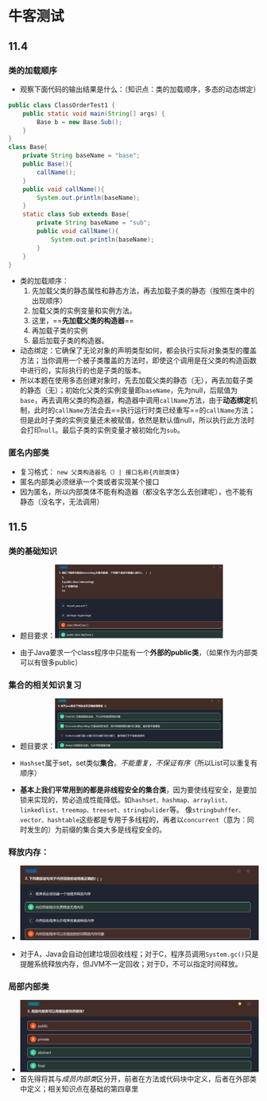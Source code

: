 # 牛客测试
## 11.4
### 类的加载顺序
- 观察下面代码的输出结果是什么：（知识点：类的加载顺序，多态的动态绑定）
```java
public class ClassOrderTest1 {
    public static void main(String[] args) {
        Base b = new Base.Sub();
    }
}
class Base{
    private String baseName = "base";
    public Base(){
        callName();
    }
    public void callName(){
        System.out.println(baseName);
    }
    static class Sub extends Base{
        private String baseName = "sub";
        public void callName(){
            System.out.println(baseName);
        }
    }
}
```
- 类的加载顺序：
	1. 先加载父类的静态属性和静态方法，再去加载子类的静态（按照在类中的出现顺序）
	2. 加载父类的实例变量和实例方法。
	3. 这里，==**先加载父类的构造器**==
	4. 再加载子类的实例
	5. 最后加载子类的构造器。
- 动态绑定：它确保了无论对象的声明类型如何，都会执行实际对象类型的覆盖方法；当你调用一个被子类覆盖的方法时，即使这个调用是在父类的构造函数中进行的，实际执行的也是子类的版本。
- 所以本题在使用多态创建对象时，先去加载父类的静态（无），再去加载子类的静态（无）；初始化父类的实例变量即`baseName`，先为null，后赋值为`base`，再去调用父类的构造器，构造器中调用`callName`方法，由于**动态绑定**机制，此时的`callName`方法会去==执行运行时类已经重写==的`callName`方法；但是此时子类的实例变量还未被赋值，依然是默认值null，所以执行此方法时会打印`null`。最后子类的实例变量才被初始化为`sub`。

### 匿名内部类
- 复习格式：	`new 父类构造器名（）| 接口名称{内部类体}`
- 匿名内部类必须继承一个类或者实现某个接口
- 因为匿名，所以内部类体不能有构造器（都没名字怎么去创建呢），也不能有静态（没名字，无法调用）

## 11.5
### 类的基础知识
- 题目要求：<img src="./../../Pic/image-20231106101713644.png" alt="image-20231106101713644" style="zoom: 33%;" />

- 由于Java要求一个class程序中只能有一个**外部的public类**，（如果作为内部类可以有很多public）

### 集合的相关知识复习
- 题目要求：<img src="./../../Pic/image-20231106101943422.png" alt="image-20231106101943422" style="zoom:33%;" />

- `Hashset`属于set，set类似**集合**。*不能重复，不保证有序*（所以List可以重复有顺序）

- **基本上我们平常用到的都是非线程安全的集合类**，因为要使线程安全，是要加锁来实现的，势必造成性能降低。如`hashset、hashmap、arraylist、linkedlist、treemap、treeset、stringbulider`等。   像`stringbuhffer、vector、hashtable`这些都是专用于多线程的，再者以`concurrent`（意为：同时发生的）为前缀的集合类大多是线程安全的。

### 释放内存：
- <img src="./../../Pic/image-20231106142214802.png" alt="image-20231106142214802" style="zoom:50%;" />

- 对于A，Java会自动创建垃圾回收线程；对于C，程序员调用`System.gc()`只是提醒系统释放内存，但JVM不一定回收；对于D，不可以指定时间释放。

### 局部内部类
- <img src="./../../Pic/image-20231106144404775.png" alt="image-20231106144404775" style="zoom:50%;" />
- 首先得将其与*成员内部类*区分开，前者在方法或代码块中定义，后者在外部类中定义；相关知识点在基础的第四章里